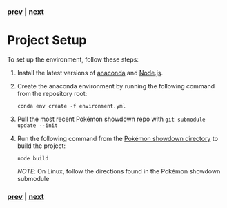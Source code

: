 ### [prev](./12_AboutShowdown.md) | [next](./22_StartingTheServer.md)
# Project Setup
To set up the environment, follow these steps:

1. Install the latest versions of [anaconda](https://anaconda.org/) and [Node.js](https://nodejs.org/en/download/current).
2. Create the anaconda environment by running the following command from the repository root:

    ```conda env create -f environment.yml```
3. Pull the most recent Pokémon showdown repo with ``git submodule update --init``
4. Run the following command from the [Pokémon showdown directory](pokemon-showdown) to build the project:
   
    ```node build```

   *NOTE*: On Linux, follow the directions found in the Pokémon showdown submodule  

### [prev](./12_AboutShowdown.md) | [next](./22_StartingTheServer.md)